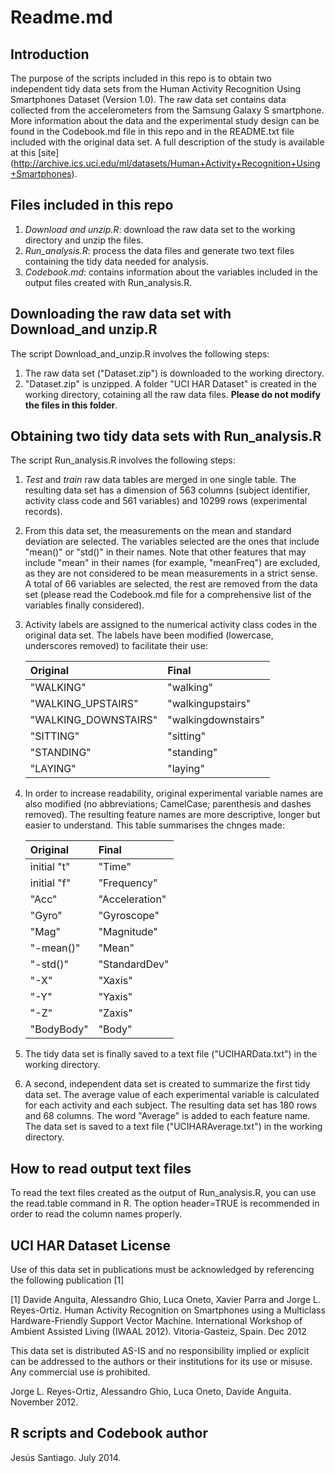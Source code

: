 Readme.md
=========
Introduction
------------
The purpose of the scripts included in this repo is to obtain two independent tidy data sets from the Human Activity Recognition Using Smartphones Dataset (Version 1.0). The raw data set contains data collected from the accelerometers from the Samsung Galaxy S smartphone. More information about the data and the experimental study design can be found in the Codebook.md file in this repo and in the README.txt file included with the original data set. A full description of the study is available at this [site] (http://archive.ics.uci.edu/ml/datasets/Human+Activity+Recognition+Using+Smartphones).

Files included in this repo
--------------------------
1. *Download and unzip.R*: download the raw data set to the working directory and unzip the files.
2. *Run_analysis.R*: process the data files and generate two text files containing the tidy data needed for analysis.
3. *Codebook.md*: contains information about the variables included in the output files created with Run_analysis.R.

Downloading the raw data set with Download_and unzip.R
--------------------------------------------------
The script Download_and_unzip.R involves the following steps:

1. The raw data set ("Dataset.zip") is downloaded to the working directory. 
2. "Dataset.zip" is unzipped. A folder "UCI HAR Dataset" is created in the working directory, cotaining all the raw data files. **Please do not modify the files in this folder**. 

Obtaining two tidy data sets with Run_analysis.R
---------------------------------------------
The script Run_analysis.R involves the following steps:

1. *Test* and *train* raw data tables are merged in one single table. The resulting data set has a dimension of 563 columns (subject identifier, activity class code and 561 variables) and 10299 rows (experimental records).
2. From this data set, the measurements on the mean and standard deviation are selected. The variables selected are the ones that include "mean()" or "std()" in their names. Note that other features that may include "mean" in their names (for example, "meanFreq") are excluded, as they are not considered to be mean measurements in a strict sense. A total of 66 variables are selected, the rest are removed from the data set (please read the Codebook.md file for a comprehensive list of the variables finally considered).
3. Activity labels are assigned to the numerical activity class codes in the original data set. The labels have been modified (lowercase, underscores removed) to facilitate their use:

	| Original		| Final 		|
	|:----------------------|:----------------------|
	| "WALKING" 		| "walking" 		|
	| "WALKING_UPSTAIRS"	| "walkingupstairs" 	|	
	| "WALKING_DOWNSTAIRS"	| "walkingdownstairs"	| 
	| "SITTING"		| "sitting"		| 
	| "STANDING"		| "standing"		| 
	| "LAYING"		| "laying" 		|

4. In order to increase readability, original experimental variable names are also modified (no abbreviations; CamelCase; parenthesis and dashes removed). The resulting feature names are more descriptive, longer but easier to understand. This table summarises the chnges made:

	| Original	| Final 	|
	|:--------------|:--------------|
	| initial "t" 	| "Time" 	|
	| initial "f"	| "Frequency" 	|	
	| "Acc"		| "Acceleration"| 
	| "Gyro"	| "Gyroscope"	| 
	| "Mag"		| "Magnitude"	| 
	| "-mean()"	| "Mean" 	|
	| "-std()"	| "StandardDev" |
	| "-X"		| "Xaxis"	| 
	| "-Y"		| "Yaxis"	| 
	| "-Z"		| "Zaxis"	| 
	| "BodyBody"	| "Body"	| 

5. The tidy data set is finally saved to a text file ("UCIHARData.txt") in the working directory.
6. A second, independent data set is created to summarize the first tidy data set. The average value of each experimental variable is calculated for each activity and each subject. The resulting data set has 180 rows and 68 columns. The word "Average" is added to each feature name. The data set is saved to a text file ("UCIHARAverage.txt") in the working directory.

How to read output text files
-----------------------------
To read the text files created as the output of Run_analysis.R, you can use the
read.table command in R. The option header=TRUE is recommended in order to read the column names properly. 

UCI HAR Dataset License
-----------------------
Use of this data set in publications must be acknowledged by referencing the following publication [1] 

[1] Davide Anguita, Alessandro Ghio, Luca Oneto, Xavier Parra and Jorge L. Reyes-Ortiz. Human Activity Recognition on Smartphones using a Multiclass Hardware-Friendly Support Vector Machine. International Workshop of Ambient Assisted Living (IWAAL 2012). Vitoria-Gasteiz, Spain. Dec 2012

This data set is distributed AS-IS and no responsibility implied or explicit can be addressed to the authors or their institutions for its use or misuse. Any commercial use is prohibited.

Jorge L. Reyes-Ortiz, Alessandro Ghio, Luca Oneto, Davide Anguita. November 2012.

R scripts and Codebook author
-----------------------------
Jesús Santiago. July 2014.

